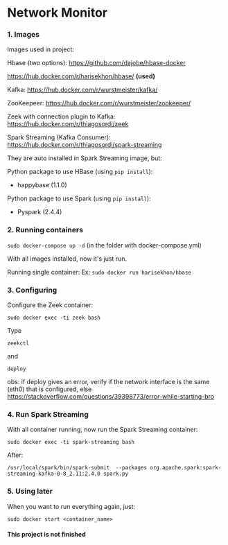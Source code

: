 # Network Monitor

<h3>1. Images </h3>
Images used in project:

Hbase (two options):
https://github.com/dajobe/hbase-docker

https://hub.docker.com/r/harisekhon/hbase/ <b>(used)</b>

Kafka:
https://hub.docker.com/r/wurstmeister/kafka/

ZooKeepeer:
https://hub.docker.com/r/wurstmeister/zookeeper/

Zeek with connection plugin to Kafka:
https://hub.docker.com/r/thiagosordi/zeek

Spark Streaming (Kafka Consumer):
https://hub.docker.com/r/thiagosordi/spark-streaming

They are auto installed in Spark Streaming image, but:

Python package to use HBase (using ```pip install```):
- happybase (1.1.0)

Python package to use Spark (using ```pip install```):
- Pyspark (2.4.4)

<h3>2. Running containers </h3>

```sudo docker-compose up -d``` (in the folder with docker-compose.yml)

With all images installed, now it's just run. 

Running single container:
Ex:
```sudo docker run harisekhon/hbase```

<h3>3. Configuring </h3>
Configure the Zeek container:

```sudo docker exec -ti zeek bash```

Type

```zeekctl```

and 

```deploy```

obs: if deploy gives an error, verify if the network interface is the same (eth0) that is configured, else https://stackoverflow.com/questions/39398773/error-while-starting-bro

<h3>4. Run Spark Streaming </h3>
With all container running, now run the Spark Streaming container:

```sudo docker exec -ti spark-streaming bash```

After:

```/usr/local/spark/bin/spark-submit  --packages org.apache.spark:spark-streaming-kafka-0-8_2.11:2.4.0 spark.py```

<h3>5. Using later </h3>
When you want to run everything again, just:

```sudo docker start <container_name>```

<h4>This project is not finished</h4>

